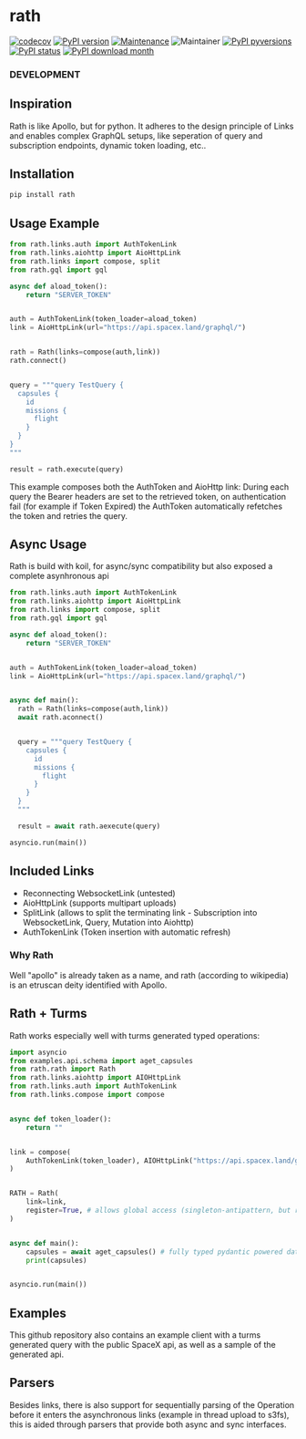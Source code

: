 # rath

[![codecov](https://codecov.io/gh/jhnnsrs/rath/branch/master/graph/badge.svg?token=UGXEA2THBV)](https://codecov.io/gh/jhnnsrs/rath)
[![PyPI version](https://badge.fury.io/py/rath.svg)](https://pypi.org/project/rath/)
[![Maintenance](https://img.shields.io/badge/Maintained%3F-yes-green.svg)](https://pypi.org/project/rath/)
![Maintainer](https://img.shields.io/badge/maintainer-jhnnsrs-blue)
[![PyPI pyversions](https://img.shields.io/pypi/pyversions/rath.svg)](https://pypi.python.org/pypi/rath/)
[![PyPI status](https://img.shields.io/pypi/status/rath.svg)](https://pypi.python.org/pypi/rath/)
[![PyPI download month](https://img.shields.io/pypi/dm/rath.svg)](https://pypi.python.org/pypi/rath/)

### DEVELOPMENT

## Inspiration

Rath is like Apollo, but for python. It adheres to the design principle of Links and enables complex GraphQL
setups, like seperation of query and subscription endpoints, dynamic token loading, etc..

## Installation

```bash
pip install rath
```

## Usage Example

```python
from rath.links.auth import AuthTokenLink
from rath.links.aiohttp import AioHttpLink
from rath.links import compose, split
from rath.gql import gql

async def aload_token():
    return "SERVER_TOKEN"


auth = AuthTokenLink(token_loader=aload_token)
link = AioHttpLink(url="https://api.spacex.land/graphql/")


rath = Rath(links=compose(auth,link))
rath.connect()


query = """query TestQuery {
  capsules {
    id
    missions {
      flight
    }
  }
}
"""

result = rath.execute(query)
```

This example composes both the AuthToken and AioHttp link: During each query the Bearer headers are set to the retrieved token, on authentication fail (for example if Token Expired) the
AuthToken automatically refetches the token and retries the query.

## Async Usage

Rath is build with koil, for async/sync compatibility but also exposed a complete asynhronous api

```python
from rath.links.auth import AuthTokenLink
from rath.links.aiohttp import AioHttpLink
from rath.links import compose, split
from rath.gql import gql

async def aload_token():
    return "SERVER_TOKEN"


auth = AuthTokenLink(token_loader=aload_token)
link = AioHttpLink(url="https://api.spacex.land/graphql/")


async def main():
  rath = Rath(links=compose(auth,link))
  await rath.aconnect()


  query = """query TestQuery {
    capsules {
      id
      missions {
        flight
      }
    }
  }
  """

  result = await rath.aexecute(query)

asyncio.run(main())
```

## Included Links

- Reconnecting WebsocketLink (untested)
- AioHttpLink (supports multipart uploads)
- SplitLink (allows to split the terminating link - Subscription into WebsocketLink, Query, Mutation into Aiohttp)
- AuthTokenLink (Token insertion with automatic refresh)

### Why Rath

Well "apollo" is already taken as a name, and rath (according to wikipedia) is an etruscan deity identified with Apollo.

## Rath + Turms

Rath works especially well with turms generated typed operations:

```python
import asyncio
from examples.api.schema import aget_capsules
from rath.rath import Rath
from rath.links.aiohttp import AIOHttpLink
from rath.links.auth import AuthTokenLink
from rath.links.compose import compose


async def token_loader():
    return ""


link = compose(
    AuthTokenLink(token_loader), AIOHttpLink("https://api.spacex.land/graphql/")
)


RATH = Rath(
    link=link,
    register=True, # allows global access (singleton-antipattern, but rath has no state)
)


async def main():
    capsules = await aget_capsules() # fully typed pydantic powered dataclasses generated through turms
    print(capsules)


asyncio.run(main())

```

## Examples

This github repository also contains an example client with a turms generated query with the public SpaceX api, as well as a sample of the generated api.

## Parsers

Besides links, there is also support for sequentially parsing of the Operation before it enters the asynchronous links (example in thread upload to
s3fs), this is aided through parsers that provide both async and sync interfaces.
